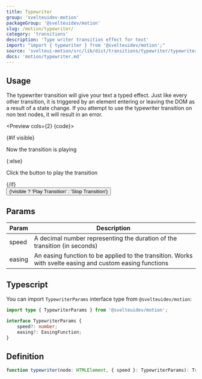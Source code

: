 ```yaml
---
title: Typewriter
group: 'svelteuidev-motion'
packageGroup: '@svelteuidev/motion'
slug: /motion/typewriter/
category: 'transitions'
description: 'Type writer transition effect for text'
import: "import { typewriter } from '@svelteuidev/motion';"
source: 'svelteui-motion/src/lib/dist/transitions/typewriter/typewriter.ts'
docs: 'motion/typewriter.md'
---
```


<script lang='ts'>
    import { Box, Button } from '@svelteuidev/core';
	import { typewriter } from '@svelteuidev/motion';
    import { Heading, Preview } from 'components';

    let visible = false;
    const toggleVisible = () => {
        visible = !visible;
    };

    const code = `
    <script>
        import { typewriter } from '@svelteuidev/motion';
        import { Button } from '@svelteuidev/core';

        let visible = false;
        const toggleVisible = () => {
            visible = !visible;
        };
    <\/script>

    <div>
        {#if visible}
            <p in:typewriter>Now the transition is playing<\/p>
        {:else}
            <p>Click the button to play the transition<\/p>
        {\/if}
    <\/div>
    <Button on:click={toggleVisible}>{!visible ? 'Play Transition' : 'Stop Transition'}<\/Button>
    `
</script>

<Heading />

## Usage

The typewriter transition will give your text a typed effect. Just like every other transition, it is triggered by an element entering or leaving the DOM as a result of a state change. If you attempt to use the typewriter transition on non text nodes, it will result in an error.

<Preview cols={2} {code}>
        <div>
            {#if visible}
                <p in:typewriter>Now the transition is playing</p>
            {:else}
                <p>Click the button to play the transition</p>
            {/if}
        </div>
        <Button on:click={toggleVisible}>{!visible ? 'Play Transition' : 'Stop Transition'}</Button>
</Preview>

## Params

| Param  | Description                                                                                              |
| ------ | -------------------------------------------------------------------------------------------------------- |
| speed  | A decimal number representing the duration of the transition (in seconds)                                |
| easing | An easing function to be applied to the transition. Works with svelte easing and custom easing functions |

## Typescript

You can import `TypewriterParams` interface type from `@svelteuidev/motion`:

```ts
import type { TypewriterParams } from '@svelteuidev/motion';

interface TypewriterParams {
    speed?: number;
    easing?: EasingFunction;
}
```

## Definition

```ts
function typewriter(node: HTMLElement, { speed }: TypewriterParams): TransitionConfig;
```
